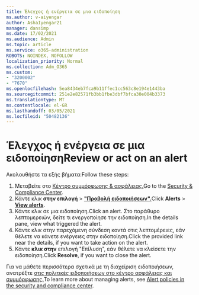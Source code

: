 ```yaml
---
title: Έλεγχος ή ενέργεια σε μια ειδοποίηση
ms.author: v-aiyengar
author: AshaIyengar21
manager: dansimp
ms.date: 17/02/2021
ms.audience: Admin
ms.topic: article
ms.service: o365-administration
ROBOTS: NOINDEX, NOFOLLOW
localization_priority: Normal
ms.collection: Adm_O365
ms.custom:
- "3200002"
- "7670"
ms.openlocfilehash: 5ea8434eb7fca9b11ffec1cc563c8e194e1443ba
ms.sourcegitcommit: 251e2e82571fb3bb1fbe3dbf7bfca30e004b3373
ms.translationtype: MT
ms.contentlocale: el-GR
ms.lasthandoff: 03/05/2021
ms.locfileid: "50482136"
---
```

# <a name="review-or-act-on-an-alert"></a><span data-ttu-id="8a9c7-102">Έλεγχος ή ενέργεια σε μια ειδοποίηση</span><span class="sxs-lookup"><span data-stu-id="8a9c7-102">Review or act on an alert</span></span>

<span data-ttu-id="8a9c7-103">Ακολουθήστε τα εξής βήματα:</span><span class="sxs-lookup"><span data-stu-id="8a9c7-103">Follow these steps:</span></span>

1. <span data-ttu-id="8a9c7-104">Μεταβείτε στο [Κέντρο συμμόρφωσης & ασφάλειας.](https://go.microsoft.com/fwlink/p/?linkid=2077143)</span><span class="sxs-lookup"><span data-stu-id="8a9c7-104">Go to the [Security & Compliance Center](https://go.microsoft.com/fwlink/p/?linkid=2077143).</span></span>
1. <span data-ttu-id="8a9c7-105">Κάντε κλικ **στην επιλογή**  >  **["Προβολή ειδοποιήσεων".](https://go.microsoft.com/fwlink/?linkid=2103301)**</span><span class="sxs-lookup"><span data-stu-id="8a9c7-105">Click **Alerts** > **[View alerts](https://go.microsoft.com/fwlink/?linkid=2103301)**.</span></span>
1. <span data-ttu-id="8a9c7-106">Κάντε κλικ σε μια ειδοποίηση.</span><span class="sxs-lookup"><span data-stu-id="8a9c7-106">Click an alert.</span></span> <span data-ttu-id="8a9c7-107">Στο παράθυρο λεπτομερειών, δείτε τι ενεργοποίησε την ειδοποίηση.</span><span class="sxs-lookup"><span data-stu-id="8a9c7-107">In the details pane, view what triggered the alert.</span></span>
1. <span data-ttu-id="8a9c7-108">Κάντε κλικ στην παρεχόμενη σύνδεση κοντά στις λεπτομέρειες, εάν θέλετε να κάνετε ενέργειες στην ειδοποίηση.</span><span class="sxs-lookup"><span data-stu-id="8a9c7-108">Click the provided link near the details, if you want to take action on the alert.</span></span>
1. <span data-ttu-id="8a9c7-109">Κάντε **κλικ στην** επιλογή "Επίλυση", εάν θέλετε να κλείσετε την ειδοποίηση.</span><span class="sxs-lookup"><span data-stu-id="8a9c7-109">Click **Resolve**, if you want to close the alert.</span></span>

<span data-ttu-id="8a9c7-110">Για να μάθετε περισσότερα σχετικά με τη διαχείριση ειδοποιήσεων, ανατρέξτε [στις πολιτικές ειδοποιήσεων στο κέντρο ασφάλειας και συμμόρφωσης.](https://go.microsoft.com/fwlink/?linkid=2103211)</span><span class="sxs-lookup"><span data-stu-id="8a9c7-110">To learn more about managing alerts, see [Alert policies in the security and compliance center](https://go.microsoft.com/fwlink/?linkid=2103211).</span></span>

